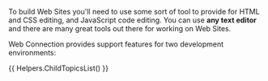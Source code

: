 ﻿To build Web Sites you'll need to use some sort of tool to provide for HTML and CSS editing, and JavaScript code editing. You can use **any text editor** and there are many great tools out there for working on Web Sites.

Web Connection provides support features for two development environments:

{{ Helpers.ChildTopicsList() }}